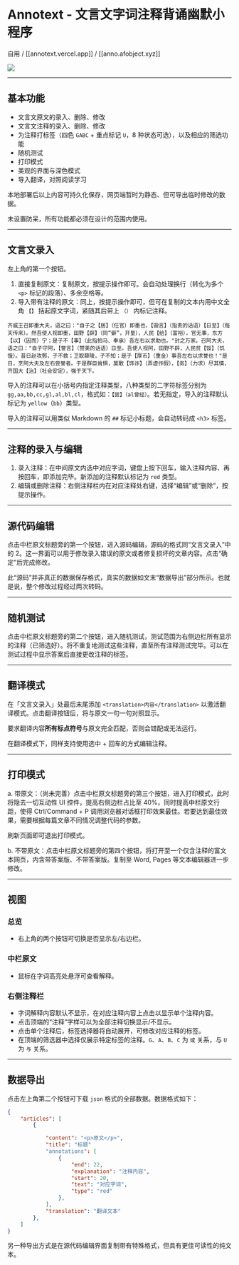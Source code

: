 # Annotext - 文言文字词注释背诵幽默小程序

自用 / [[annotext.vercel.app]] / [[anno.afobject.xyz]]

![](https://p.ipic.vip/5p2t6a.png)

---

## 基本功能

- 文言文原文的录入、删除、修改
- 文言文注释的录入、删除、修改
- 为注释打标签（四色 `GABC` + 重点标记 `U`，8 种状态可选），以及相应的筛选功能
- 随机测试
- 打印模式
- 美观的界面与深色模式
- 导入翻译，对照阅读学习

本地部署后以上内容可持久化保存，网页端暂时为静态、但可导出临时修改的数据。

未设置防呆，所有功能都必须在设计的范围内使用。

----

## 文言文录入

左上角的第一个按钮。

1. 直接复制原文：复制原文，按提示操作即可。会自动处理换行（转化为多个 `<p>` 标记的段落）、多余空格等。
2. 导入带有注释的原文：同上，按提示操作即可，但可在复制的文本内用中文全角 `【】` 括起原文字词，紧随其后带上 `（）` 内标记注释。

```
齐威王召即墨大夫，语之曰："自子之【居】（任官）即墨也，【毁言】（指责的话语）【日至】（每天传来）。然吾使人视即墨，田野【辟】（同“僻”，开垦），人民【给】（富裕），官无事，东方【以】（因而）宁；是子不【事】（此指拍马、奉承）吾左右以求助也。"封之万家。召阿大夫，语之曰："自子守阿，【誉言】（赞美的话语）日至。吾使人视阿，田野不辟，人民贫【馁】（饥饿）。昔日赵攻鄄，子不救；卫取薛陵，子不知；是子【厚币】（重金）事吾左右以求誉也！"是日，烹阿大夫及左右尝誉者。于是群臣耸惧，莫敢【饰诈】（弄虚作假），【务】（力求）尽其情，齐国大【治】（社会安定），强于天下。
```

导入的注释可以在小括号内指定注释类型，八种类型的二字符标签分别为 `gg,aa,bb,cc,gl,al,bl,cl`，格式如：`【尝】（al曾经）`。若无指定，导入的注释默认标记为 `yellow`（`bb`）类型。

导入的注释可以用类似 Markdown 的 `##` 标记小标题，会自动转码成 `<h3>` 标签。

----

## 注释的录入与编辑

1. 录入注释：在中间原文内选中对应字词，键盘上按下回车，输入注释内容、再按回车，即添加完毕。新添加的注释默认标记为 `red` 类型。
2. 编辑或删除注释：右侧注释栏内在对应注释处右键，选择“编辑”或“删除”，按提示操作。

----

## 源代码编辑

点击中栏原文标题旁的第一个按钮，进入源码编辑，源码的格式同“文言文录入”中的 2。这一界面可以用于修改录入错误的原文或者修复损坏的文章内容。点击“确定”后完成修改。

此“源码”并非真正的数据保存格式，真实的数据如文末“数据导出”部分所示。也就是说，整个修改过程经过两次转码。

----

## 随机测试

点击中栏原文标题旁的第二个按钮，进入随机测试，测试范围为右侧边栏所有显示的注释（已筛选好）。将不重复地测试这些注释，直至所有注释测试完毕。可以在测试过程中显示答案后直接更改注释的标签。


----

## 翻译模式

在「文言文录入」处最后末尾添加 `<translation>内容</translation>` 以激活翻译模式。点击翻译按钮后，将与原文一句一句对照显示。

要求翻译内容**所有标点符号**与原文完全匹配，否则会错配或无法运行。

在翻译模式下，同样支持使用选中 + 回车的方式编辑注释。

----

## 打印模式

a. 带原文：（尚未完善）点击中栏原文标题旁的第三个按钮，进入打印模式，此时将隐去一切互动性 UI 控件，提高右侧边栏占比至 40%，同时提高中栏原文行距，使得 Ctrl/Command + P 调用浏览器对话框打印效果最佳。若要达到最佳效果，需要根据每篇文章不同情况调整代码的参数。

刷新页面即可退出打印模式。

b. 不带原文：点击中栏原文标题旁的第四个按钮，将打开至一个仅含注释的富文本网页，内含带答案版、不带答案版。复制至 Word, Pages 等文本编辑器进一步修改。

----

## 视图

### 总览

- 右上角的两个按钮可切换是否显示左/右边栏。

### 中栏原文

- 鼠标在字词高亮处悬浮可查看解释。

### 右侧注释栏

- 字词解释内容默认不显示，在对应注释内容上点击以显示单个注释内容。
- 点击顶端的“注释”字样可以为全部注释切换显示/不显示。
- 点击单个注释后，标签选择器将自动展开，可修改对应注释的标签。
- 在顶端的筛选器中选择仅展示特定标签的注释。`G`、`A`、`B`、`C` 为 `或` 关系，与 `U` 为 `与` 关系。

----

## 数据导出

点击左上角第二个按钮可下载 `json` 格式的全部数据。数据格式如下：

```json
{
    "articles": [
        {

            "content": "<p>原文</p>",
            "title": "标题"
            "annotations": [
                {
                    "end": 22,
                    "explanation": "注释内容",
                    "start": 20,
                    "text": "对应字词",
                    "type": "red"
                },
            ],
            "translation": "翻译文本"
        },
    ]
}
```

另一种导出方式是在源代码编辑界面复制带有特殊格式，但具有更佳可读性的纯文本。